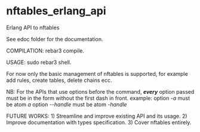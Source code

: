 # nftables_erlang_api

Erlang API to nftables

See edoc folder for the documentation.

COMPILATION: rebar3 compile.

USAGE: sudo rebar3 shell.

For now only the basic management of nftables is supported, for example add rules, create tables, delete chains ecc.

NB: For the APIs that use options before the command, ***every*** option passed must be in the form without the first dash in front.
example: option *-a* must be atom *a*
		option *--handle* must be atom *-handle*

FUTURE WORKS:
	1) Streamline and improve existing API and its usage.
	2) Improve documentation with types specification.
	3) Cover nftables entirely.
